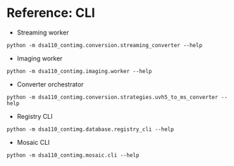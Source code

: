 # Reference: CLI

- Streaming worker
```
python -m dsa110_contimg.conversion.streaming_converter --help
```
- Imaging worker
```
python -m dsa110_contimg.imaging.worker --help
```
- Converter orchestrator
```
python -m dsa110_contimg.conversion.strategies.uvh5_to_ms_converter --help
```
- Registry CLI
```
python -m dsa110_contimg.database.registry_cli --help
```
- Mosaic CLI
```
python -m dsa110_contimg.mosaic.cli --help
```
